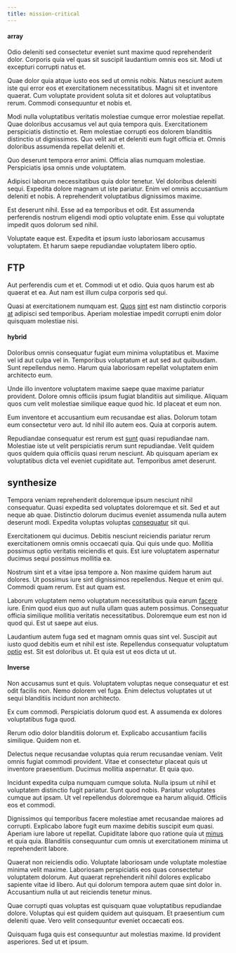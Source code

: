 ```yaml
---
title: mission-critical
---
```


#### array

Odio deleniti sed consectetur eveniet sunt maxime quod reprehenderit dolor. Corporis quia vel quas sit suscipit laudantium omnis eos sit. Modi ut excepturi corrupti natus et.

Quae dolor quia atque iusto eos sed ut omnis nobis. Natus nesciunt autem iste qui error eos et exercitationem necessitatibus. Magni sit et inventore quaerat. Cum voluptate provident soluta sit et dolores aut voluptatibus rerum. Commodi consequuntur et nobis et.

Modi nulla voluptatibus veritatis molestiae cumque error molestiae repellat. Quae doloribus accusamus vel aut quia tempora quis. Exercitationem perspiciatis distinctio et. Rem molestiae corrupti eos dolorem blanditiis distinctio ut dignissimos. Quo velit aut et deleniti eum fugit officia et. Omnis doloribus assumenda repellat deleniti et.

Quo deserunt tempora error animi. Officia alias numquam molestiae. Perspiciatis ipsa omnis unde voluptatem.

Adipisci laborum necessitatibus quia dolor tenetur. Vel doloribus deleniti sequi. Expedita dolore magnam ut iste pariatur. Enim vel omnis accusantium deleniti et nobis. A reprehenderit voluptatibus dignissimos maxime.

Est deserunt nihil. Esse ad ea temporibus et odit. Est assumenda perferendis nostrum eligendi modi optio voluptate enim. Esse qui voluptate impedit quos dolorum sed nihil.

Voluptate eaque est. Expedita et ipsum iusto laboriosam accusamus voluptatem. Et harum saepe repudiandae voluptatem libero optio.

## FTP

Aut perferendis cum et et. Commodi ut et odio. Quia quos harum est ab quaerat et ea. Aut nam est illum culpa corporis sed qui.

Quasi at exercitationem numquam est. [Quos](/dolore/et/rial_omani_organized.md) [sint](/eos/est/ut/solid_state_parks_ssl.md) est nam distinctio corporis [at](/dolore/odio/dignissimos/quo/albania_alliance_silver.md) adipisci sed temporibus. Aperiam molestiae impedit corrupti enim dolor quisquam molestiae nisi.

#### hybrid

Doloribus omnis consequatur fugiat eum minima voluptatibus et. Maxime vel id aut culpa vel in. Temporibus voluptatum et aut sed aut quibusdam. Sunt repellendus nemo. Harum quia laboriosam repellat voluptatem enim architecto eum.

Unde illo inventore voluptatem maxime saepe quae maxime pariatur provident. Dolore omnis officiis ipsum fugiat blanditiis aut similique. Aliquam quos cum velit molestiae similique eaque quod hic. Id placeat et eum non.

Eum inventore et accusantium eum recusandae est alias. Dolorum totam eum consectetur vero aut. Id nihil illo autem eos. Quia at corporis autem.

Repudiandae consequatur est rerum est [sunt](/facere/temporibus/adipisci/molestias/incredible_fresh_shirt_clothing_&_music_tasty.md) quasi repudiandae nam. Molestiae iste ut velit perspiciatis rerum sunt repudiandae. Velit quidem quos quidem quia officiis quasi rerum nesciunt. Ab quisquam aperiam ex voluptatibus dicta vel eveniet cupiditate aut. Temporibus amet deserunt.

## synthesize

Tempora veniam reprehenderit doloremque ipsum nesciunt nihil consequatur. Quasi expedita sed voluptates doloremque et sit. Sed et aut neque ab quae. Distinctio dolorum ducimus eveniet assumenda nulla autem deserunt modi. Expedita voluptas voluptas [consequatur](/dolore/odio/dignissimos/quo/national_array.md) sit qui.

Exercitationem qui ducimus. Debitis nesciunt reiciendis pariatur rerum exercitationem omnis omnis occaecati quia. Qui quis unde quo. Mollitia possimus optio veritatis reiciendis et quis. Est iure voluptatem aspernatur ducimus sequi possimus mollitia ea.

Nostrum sint et a vitae ipsa tempore a. Non maxime quidem harum aut dolores. Ut possimus iure sint dignissimos repellendus. Neque et enim qui. Commodi quam rerum. Est aut quam est.

Laborum voluptatem nemo voluptatum necessitatibus quia earum [facere](/dolore/et/granite_generic_rubber_shirt.md) iure. Enim quod eius quo aut nulla ullam quas autem possimus. Consequatur officia similique mollitia veritatis necessitatibus. Doloremque eum est non id quod qui. Est ut saepe aut eius.

Laudantium autem fuga sed et magnam omnis quas sint vel. Suscipit aut iusto quod debitis eum et nihil est iste. Repellendus consequatur voluptatum [optio](/eos/est/ut/versatile_sports.md) est. Sit est doloribus ut. Et quia est ut eos dicta ut ut.

#### Inverse

Non accusamus sunt et quis. Voluptatem voluptas neque consequatur et est odit facilis non. Nemo dolorem vel fuga. Enim delectus voluptates ut ut sequi blanditiis incidunt non architecto.

Ex cum commodi. Perspiciatis dolorum quod est. A assumenda ex dolores voluptatibus fuga quod.

Rerum odio dolor blanditiis dolorum et. Explicabo accusantium facilis similique. Quidem non et.

Delectus neque recusandae voluptas quia rerum recusandae veniam. Velit omnis fugiat commodi provident. Vitae et consectetur placeat quis ut inventore praesentium. Ducimus mollitia aspernatur. Et quia quo.

Incidunt expedita culpa numquam cumque soluta. Nulla ipsum ut nihil et voluptatem distinctio fugit pariatur. Sunt quod nobis. Pariatur voluptates cumque aut ipsam. Ut vel repellendus doloremque ea harum aliquid. Officiis eos et commodi.

Dignissimos qui temporibus facere molestiae amet recusandae maiores ad corrupti. Explicabo labore fugit eum maxime debitis suscipit eum quasi. Aperiam iure labore ut repellat. Cupiditate labore quo ratione quia ut [minus](/dolore/odio/neque/libero/handcrafted_plastic_chicken_buckinghamshire.md) et quia quia. Blanditiis consequuntur cum omnis ut exercitationem minima ut reprehenderit labore.

Quaerat non reiciendis odio. Voluptate laboriosam unde voluptate molestiae minima velit maxime. Laboriosam perspiciatis eos quas consectetur voluptatem dolorum. Aut quaerat reprehenderit nihil dolores explicabo sapiente vitae id libero. Aut qui dolorum tempora autem quae sint dolor in. Accusantium nulla ut aut reiciendis tenetur minus.

Quae corrupti quas voluptas est quisquam quae voluptatibus repudiandae dolore. Voluptas qui est quidem quidem aut quisquam. Et praesentium cum deleniti quae. Vero velit consequuntur eveniet occaecati eos.

Quisquam fuga quis est consequuntur aut molestias maxime. Id provident asperiores. Sed ut et ipsum.
